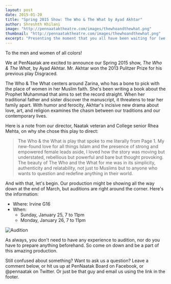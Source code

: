 ```yaml
---
layout: post
date: 2015-01-20
title: "Spring 2015 Show: The Who & The What by Ayad Akhtar"
author: Shreshth Khilani
image: "http://pennaataktheatre.com/images/thewhoandthewhat.png"
thumbnail: "http://pennaataktheatre.com/images/thewhoandthewhat.png"
excerpt: "Presenting the moment that you all have been waiting for (we know that's not true, but let's pretend that it was)..."
---
```

To the men and women of all colors! 

We at PenNaatak are excited to announce our Spring 2015 show, *The Who & The What*, by Ayad Akhtar. Mr. Akhtar won the 2013 Pulitzer Prize for his previous play Disgraced. 

The Who & The What centers around Zarina, who has a bone to pick with the place of women in her Muslim faith. She's been writing a book about the Prophet Muhammad that aims to set the record straight. When her traditional father and sister discover the manuscript, it threatens to tear her family apart. With humor and ferocity, Akhtar's incisive new drama about love, art, and religion examines the chasm between our traditions and our contemporary lives.

Here is a note from our director, Naatak veteran and College senior Rhea Mehta, on why she chose this play to direct: 

>The Who & the What is play that spoke to me literally from Page 1. My new-found love for all things Islam and the presence of strong and empowered female leads aside, I loved how the story was moving but understated, rebellious but powerful and bare but thought provoking. The beauty of The Who and the What for me was in its simplicity, authenticity and relatability, not just to Muslims but to anyone who wants to question and redefine anything in their world.

And with that, let's begin. Our production might be showing all the way down at the end of March, but auditions are right around the corner. Here's the information:

* Where: Irvine G16
* When:
	- Sunday, January 25, 7 to 11pm
    - Monday, January 26, 7 to 11pm

![Audition][1]

As always, you don't need to have any experience to audition, nor do you have to prepare anything beforehand. So come on down and be a part of this amazing production. 

Still confused about something? Want to ask us a question? Leave a comment below, or hit us up at PenNaatak Board on Facebook, or @pennaatak on Twitter. Or just be that guy and email us using the link in the footer.

[1]: http://pennaataktheatre.com/images/twtw-auditions.png